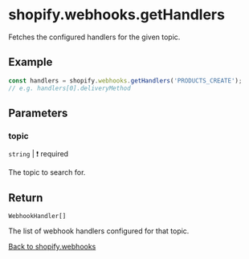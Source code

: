# shopify.webhooks.getHandlers

Fetches the configured handlers for the given topic.

## Example

```ts
const handlers = shopify.webhooks.getHandlers('PRODUCTS_CREATE');
// e.g. handlers[0].deliveryMethod
```

## Parameters

### topic

`string` | :exclamation: required

The topic to search for.

## Return

`WebhookHandler[]`

The list of webhook handlers configured for that topic.

[Back to shopify.webhooks](./README.md)
